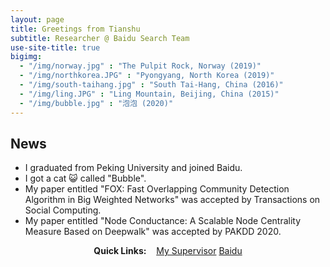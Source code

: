```yaml
---
layout: page
title: Greetings from Tianshu
subtitle: Researcher @ Baidu Search Team
use-site-title: true
bigimg:
  - "/img/norway.jpg" : "The Pulpit Rock, Norway (2019)"
  - "/img/northkorea.JPG" : "Pyongyang, North Korea (2019)"
  - "/img/south-taihang.jpg" : "South Tai-Hang, China (2016)"
  - "/img/ling.JPG" : "Ling Mountain, Beijing, China (2015)"
  - "/img/bubble.jpg" : "泡泡 (2020)"
---
```

## News
- I graduated from Peking University and joined Baidu.
- I got a cat :smiley_cat: called "Bubble".
- My paper entitled "FOX: Fast Overlapping Community Detection Algorithm in Big Weighted Networks" was accepted by Transactions on Social Computing.
- My paper entitled "Node Conductance: A Scalable Node Centrality Measure Based on Deepwalk" was accepted by PAKDD 2020.

<div style="text-align:center">
<strong>Quick Links:</strong> &nbsp;&nbsp; 
<a href="http://www.cis.pku.edu.cn/info/1084/1273.htm" role="button" class="btn btn-primary">My Supervisor</a> 
<a href="https://www.baidu.com/" role="button" class="btn btn-primary">Baidu</a> 
</div>